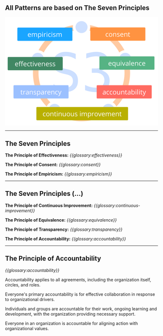 ## All Patterns are based on The Seven Principles

![inline,fit](img/framework/s3-principles-plain.png)

---

## The Seven Principles

**The Principle of Effectiveness:** *{{glossary:effectiveness}}*

**The Principle of Consent:** *{{glossary:consent}}*

**The Principle of Empiricism:** *{{glossary:empiricism}}*

---

## The Seven Principles (…)

**The Principle of Continuous Improvement:** *{{glossary:continuous-improvement}}*

**The Principle of Equivalence:** *{{glossary:equivalence}}*

**The Principle of Transparency:** *{{glossary:transparency}}*

**The Principle of Accountability:** *{{glossary:accountability}}*

---

## The Principle of Accountability

*{{glossary:accountability}}*

Accountability applies to all agreements, including the organization itself, circles, and roles.

Everyone's primary accountability is for effective collaboration in response to organizational drivers.

Individuals and groups are accountable for their work, ongoing learning and development, with the organization providing necessary support.

Everyone in an organization is accountable for aligning action with organizational values.
 